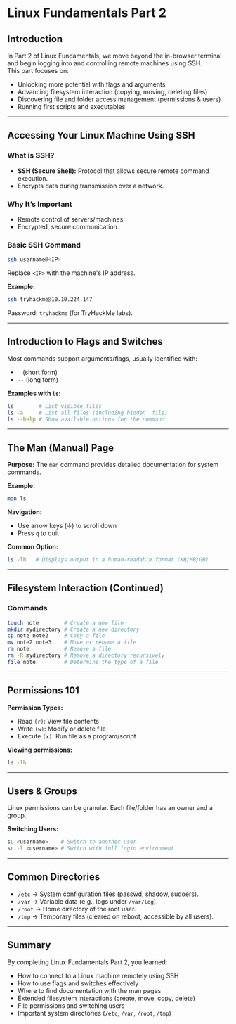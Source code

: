 
# Linux Fundamentals Part 2

## Introduction
In Part 2 of Linux Fundamentals, we move beyond the in-browser terminal and begin logging into and controlling remote machines using SSH.  
This part focuses on:

- Unlocking more potential with flags and arguments  
- Advancing filesystem interaction (copying, moving, deleting files)  
- Discovering file and folder access management (permissions & users)  
- Running first scripts and executables  

---

## Accessing Your Linux Machine Using SSH

### What is SSH?
- **SSH (Secure Shell):** Protocol that allows secure remote command execution.  
- Encrypts data during transmission over a network.  

### Why It’s Important
- Remote control of servers/machines.  
- Encrypted, secure communication.  

### Basic SSH Command
```bash
ssh username@<IP>
````

Replace `<IP>` with the machine's IP address.

**Example:**

```bash
ssh tryhackme@10.10.224.147
```

Password: `tryhackme` (for TryHackMe labs).

---

## Introduction to Flags and Switches

Most commands support arguments/flags, usually identified with:

* `-` (short form)
* `--` (long form)

**Examples with `ls`:**

```bash
ls        # List visible files
ls -a     # List all files (including hidden .file)
ls --help # Show available options for the command
```

---

## The Man (Manual) Page

**Purpose:** The `man` command provides detailed documentation for system commands.

**Example:**

```bash
man ls
```

**Navigation:**

* Use arrow keys (↓) to scroll down
* Press `q` to quit

**Common Option:**

```bash
ls -lh   # Displays output in a human-readable format (KB/MB/GB)
```

---

## Filesystem Interaction (Continued)

### Commands

```bash
touch note        # Create a new file
mkdir mydirectory # Create a new directory
cp note note2     # Copy a file
mv note2 note3    # Move or rename a file
rm note           # Remove a file
rm -R mydirectory # Remove a directory recursively
file note         # Determine the type of a file
```

---

## Permissions 101

**Permission Types:**

* Read `(r)`: View file contents
* Write `(w)`: Modify or delete file
* Execute `(x)`: Run file as a program/script

**Viewing permissions:**

```bash
ls -lh
```

---

## Users & Groups

Linux permissions can be granular. Each file/folder has an owner and a group.

**Switching Users:**

```bash
su <username>    # Switch to another user
su -l <username> # Switch with full login environment
```

---

## Common Directories

* `/etc` → System configuration files (passwd, shadow, sudoers).
* `/var` → Variable data (e.g., logs under `/var/log`).
* `/root` → Home directory of the root user.
* `/tmp` → Temporary files (cleared on reboot, accessible by all users).

---

## Summary

By completing Linux Fundamentals Part 2, you learned:

* How to connect to a Linux machine remotely using SSH
* How to use flags and switches effectively
* Where to find documentation with the man pages
* Extended filesystem interactions (create, move, copy, delete)
* File permissions and switching users
* Important system directories (`/etc`, `/var`, `/root`, `/tmp`)

````


